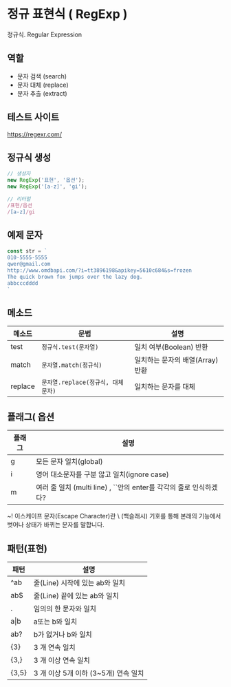  # 정규 표현식 ( RegExp )
 
 정규식. Regular Expression

 ## 역할

  - 문자 검색 (search)
  - 문자 대체 (replace)
  - 문자 추출 (extract)

  ## 테스트 사이트

https://regexr.com/

  ## 정규식 생성
  ```js
// 생성자
new RegExp('표현', '옵션');
new RegExp('[a-z]', 'gi');

// 리터럴
/표현/옵션
/[a-z]/gi
  ```

  ##  예제 문자 
```js
const str = `
010-5555-5555
qwer@gmail.com
http://www.omdbapi.com/?i=tt3896198&apikey=5610c684&s=frozen
The quick brown fox jumps over the lazy dog.
abbcccdddd
`
```

## 메소드
메소드  |  문법  | 설명
-- | -- | --
test  | `정규식.test(문자열)`  | 일치 여부(Boolean) 반환
match  | `문자열.match(정규식)` | 일치하는 문자의 배열(Array) 반환
replace  | `문자열.replace(정규식, 대체문자)`  | 일치하는 문자를 대체

 ## 플래그( 옵션
 
 플래그  | 설명
 --  | --
 g  | 모든 문자 일치(global)
 i  | 영어 대소문자를 구분 않고 일치(ignore case)
 m  | 여러 줄 일치 (multi line) , ``안의 enter를 각각의 줄로 인식하겠다?

~! 이스케이프 문자(Escape Character)란 \ (백슬래시)
기호를 통해 본래의 기능에서 벗어나 상태가 바뀌는 문자를 말합니다.

## 패턴(표현)

 
 패턴  | 설명
 --  | --
 ^ab  | 줄(Line) 시작에 있는 ab와 일치
 ab$  | 줄(Line) 끝에 있는 ab와 일치
. | 임의의 한 문자와 일치
a&verbar;b | a또는 b와 일치
ab? | b가 없거나 b와 일치 
{3} | 3 개 연속 일치
{3,} | 3 개 이상 연속 일치
{3,5} | 3 개 이상 5개 이하 (3~5개) 연속 일치
